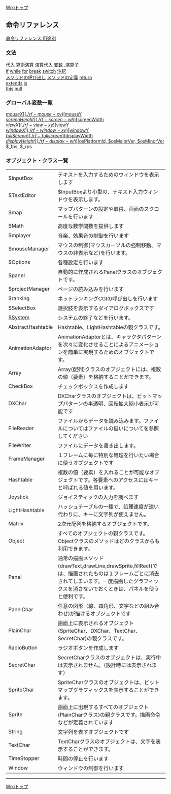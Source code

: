 
[Wikiトップ](./)

## 命令リファレンス

[命令リファレンス:用途別](./reference-use)

### 文法
[代入](./rf-assign)
[算術演算](./rf-arithmetic)
[演算代入](./rf-assign-oper)
[変数](./rf-variable)
[.演算子](./rf-operator)  
[if](./rf-if)
[while](./rf-while)
[for](./rf-for)
[break](./rf-break)
[switch](./rf-switch)
[注釈](./rf-comment)  
[メソッドの呼び出し](./rf-method-call)
[メソッドの定義](./rf-method-define)
[return](./rf-return)  
[extends](./rf-extends)
[is](./rf-is)  
[this](./rf-this)
[null](./rf-null)  

### グローバル変数一覧
[$mouseX](./rf-mouse-xy)  
[$mouseY](./rf-mouse-xy)  
[$screenHeight](./rf-screen-wh)  
[$screenWidth](./rf-screen-wh)  
[$viewX](./rf-view-xy)  
[$viewY](./rf-view-xy)  
[$windowX](./rf-window-xy)  
[$windowY](./rf-window-xy)  
[$fullScreen](./rf-fullscreen)  
[$displayWidth](./rf-display-wh)  
[$displayHeight](./rf-display-wh)  
[$osPlatformId, $osMajorVer, $osMinorVer](./rf-getosversion)  
$_fps, $_rps  

### オブジェクト・クラス一覧  
  

|||
|--|--|
|$InputBox|テキストを入力するためのウィンドウを表示します|
|$TextEditor|$InputBoxより小型の、テキスト入力ウィンドウを表示します。|
|$map|マップパターンの設定や取得、画面のスクロールを行います|
|$Math|高度な数学関数を提供します|
|$mplayer|音楽、効果音の制御を行います|
|$mouseManager|マウスの制御(マウスカーソルの強制移動、マウスの非表示など)を行います。|
|$Options|各種設定を行います|
|$panel|自動的に作成されるPanelクラスのオブジェクトです。|
|$projectManager|ページの読み込みを行います|
|$ranking|ネットランキングCGIの呼び出しを行います|
|$SelectBox|選択肢を表示するダイアログボックスです|
|[$System](./rf-system)|システムの終了などを行います。|
|AbstractHashtable|Hashtable、LightHashtableの親クラスです。|
|AnimationAdaptor|AnimationAdaptorとは、キャラクタパターンを次々に変化させることによるアニメーションを簡単に実現するためのオブジェクトです。|
|Array|Array(配列)クラスのオブジェクトには、複数の値（要素）を格納することができます。|
|CheckBox|チェックボックスを作成します|
|DXChar|DXCharクラスのオブジェクトは、ビットマップパターンの半透明、回転拡大縮小表示が可能です|
|FileReader|ファイルからデータを読み込みます。ファイルについてはファイルの扱いについてを参照してください|
|FileWriter|ファイルにデータを書き出します。|
|FrameManager|１フレームに毎に特別な処理を行いたい場合に使うオブジェクトです|
|Hashtable|複数の値（要素）を入れることが可能なオブジェクトです。各要素へのアクセスにはキーと呼ばれる値を用います。|
|Joystick|ジョイスティックの入力を調べます|
|LightHashtable|ハッシュテーブルの一種で、処理速度が速い代わりに、キーに文字列が使えません。|
|Matrix|2次元配列を格納するオブジェクトです。|
|Object|すべてのオブジェクトの親クラスです。Objectクラスのメソッドはどのクラスからも利用できます。|
|Panel|通常の描画メソッド(drawText,drawLine,drawSprite,fillRect)では、描画されたものは１フレームごとに消去されてしまいます。一度描画したグラフィックスを消さないでおくときは、パネルを使うと便利です。|
|PanelChar|任意の図形（線、四角形、文字などの組み合わせ)が描けるオブジェクトです|
|PlainChar|画面上に表示されるオブジェクト(SpriteChar、DXChar、TextChar、SecretChar)の親クラスです。|
|RadioButton|ラジオボタンを作成します|
|SecretChar|SecretCharクラスのオブジェクトは、実行中は表示されません。（設計時には表示されます）|
|SpriteChar|SpriteCharクラスのオブジェクトは、ビットマップグラフィックスを表示することができます。|
|Sprite|画面上に出現するすべてのオブジェクト(PlainCharクラス)の親クラスです。描画命令などが定義されています|
|String|文字列を表すオブジェクトです|
|TextChar|TextCharクラスのオブジェクトは、文字を表示することができます。|
|TimeStopper|時間の停止を行います|
|Window|ウィンドウの制御を行います|

***

[Wikiトップ](./)

